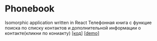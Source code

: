 # Phonebook
Isomorphic application written in React
Телефонная книга с функцие поиска по списку контактов и дополнительной информации о контакте(кликни по кониакту) <a href="https://github.com/KatelinM/phoneBook/blob/master/index.html">[код]</a> <a href="https://katelinm.github.io/phoneBook/">[demo]</a> 
